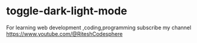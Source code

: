 # toggle-dark-light-mode

For learning web development ,coding,programming
subscribe my channel https://www.youtube.com/@RiteshCodesphere
